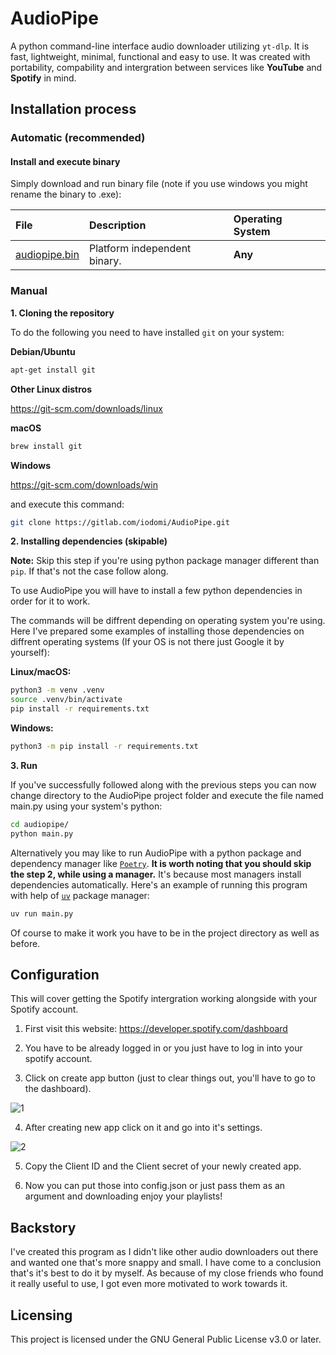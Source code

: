 
# AudioPipe
A python command-line interface audio downloader utilizing `yt-dlp`. It is fast, lightweight, minimal,
functional and easy to use. It was created with portability, compability and intergration between services like **YouTube** and **Spotify** in mind.

## Installation process

### Automatic (recommended)

<!-- #### Install using pip
Make sure you've installed `pip` on your system. 

**Linux/macOS**
```bash
python -m ensurepip --upgrade
```

**Windows**
```bash
py -m ensurepip --upgrade
```

After making sure you can just install it by pasting this command to your terminal:

```bash
pip install audiopipe
``` -->

#### Install and execute binary
Simply download and run binary file (note if you use windows you might rename the binary to .exe):

File|Description|Operating System
:---|:---|:---
[audiopipe.bin](https://gitlab.com/iodomi/AudioPipe/releases/latest/download/audiopipe.bin)|Platform independent binary.|**Any**


### Manual

**1. Cloning the repository**

To do the following you need to have installed `git` on your system:

**Debian/Ubuntu**
```bash
apt-get install git
```
**Other Linux distros** 

https://git-scm.com/downloads/linux


**macOS**
```bash
brew install git
```

**Windows**

https://git-scm.com/downloads/win

and execute this command:
```bash
git clone https://gitlab.com/iodomi/AudioPipe.git
```

**2. Installing dependencies (skipable)**

**Note:** Skip this step if you're using python package manager different than `pip`. If that's not the case follow along.

To use AudioPipe you will have to install a few python dependencies in order for it to work.

The commands will be diffrent depending on operating system you're using. Here I've prepared some examples of installing those dependencies on diffrent operating systems (If your OS is not there just Google it by yourself):

**Linux/macOS:**
```bash
python3 -m venv .venv
source .venv/bin/activate
pip install -r requirements.txt
```

**Windows:**
```bash
python3 -m pip install -r requirements.txt
```

**3. Run**

If you've successfully followed along with the previous steps you can now change directory to the AudioPipe project folder and execute the file named main.py using your system's python:

```bash
cd audiopipe/
python main.py
```

Alternatively you may like to run AudioPipe with a python package and dependency manager like [`Poetry`](https://python-poetry.org/). **It is worth noting that you should skip the step 2, while using a manager.** It's because most managers install dependencies automatically. Here's an example of running this program with help of [`uv`](https://docs.astral.sh/uv/) package manager:

```bash
uv run main.py
```

Of course to make it work you have to be in the project directory as well as before.

## Configuration

This will cover getting the Spotify intergration working alongside with your Spotify account.

1. First visit this website: https://developer.spotify.com/dashboard

2. You have to be already logged in or you just have to log in into your spotify account.

3. Click on create app button (just to clear things out, you'll have to go to the dashboard).

![1](https://i.ibb.co/qx11C9B/1.png)

4. After creating new app click on it and go into it's settings.

![2](https://i.ibb.co/7n2VcS3/2.png)

5. Copy the Client ID and the Client secret of your newly created app.

6. Now you can put those into config.json or just pass them as an argument and downloading enjoy your playlists!

## Backstory
I've created this program as I didn't like other audio downloaders
out there and wanted one that's more snappy and small.
I have come to a conclusion that's it's best to do it by myself.
As because of my close friends who found it really useful to use,
I got even more motivated to work towards it.

## Licensing
This project is licensed under the GNU General Public License v3.0 or later.
